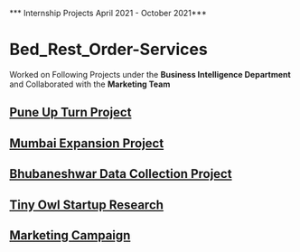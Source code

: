 *** Internship Projects April 2021 - October 2021***
# Bed_Rest_Order-Services

Worked on Following Projects under the **Business Intelligence Department** and Collaborated with the **Marketing Team**

## [Pune Up Turn Project](https://github.com/Ruthik27/Bed_Rest_Order-Services/tree/main/swiggy_pune)

## [Mumbai Expansion Project](https://github.com/Ruthik27/Bed_Rest_Order-Services/tree/main/swiggy_mumbai)

## [Bhubaneshwar Data Collection Project](https://github.com/Ruthik27/Bed_Rest_Order-Services/tree/main/swiggy_bhubaneshwar)

## [Tiny Owl Startup Research](https://github.com/Ruthik27/Bed_Rest_Order-Services/tree/main/tiny_owl)

## [Marketing Campaign](https://github.com/Ruthik27/Bed_Rest_Order-Services/tree/main/bro_services)
